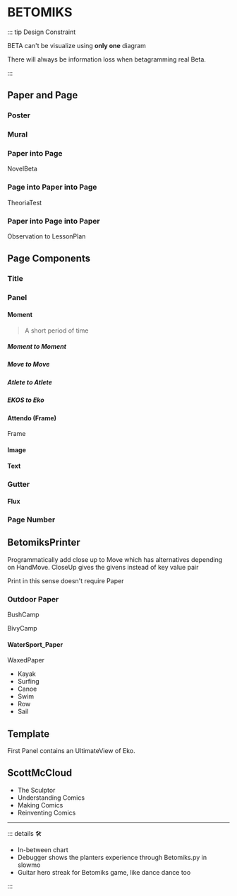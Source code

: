 # BETOMIKS

::: tip Design Constraint

BETA can't be visualize using **only one** diagram

There will always be information loss when betagramming real Beta.

:::

## Paper and Page

### Poster

### Mural

### Paper into Page

NovelBeta

### Page into Paper into Page

TheoriaTest

### Paper into Page into Paper

Observation to LessonPlan

## Page Components

### Title

### Panel

#### Moment

> A short period of time

##### Moment to Moment

##### Move to Move

##### Atlete to Atlete

##### EKOS to Eko

#### Attendo (Frame)

Frame

#### Image

#### Text

### Gutter

#### Flux

### Page Number

## BetomiksPrinter

Programmatically add close up to Move which has alternatives depending on HandMove. CloseUp gives the givens instead of key value pair

Print in this sense doesn't require Paper

### Outdoor Paper

BushCamp

BivyCamp

#### WaterSport_Paper

WaxedPaper

- Kayak
- Surfing
- Canoe
- Swim
- Row
- Sail

## Template

First Panel contains an UltimateView of Eko.

## ScottMcCloud

- The Sculptor
- Understanding Comics
- Making Comics
- Reinventing Comics

---

<!-- =================================================== -->
<!-- =================================================== -->
<!-- =================================================== -->
<!-- =================================================== -->
<!-- =================================================== -->
::: details 🛠

- In-between chart
- Debugger shows the planters experience through Betomiks.py in slowmo
- Guitar hero streak for Betomiks game, like dance dance too

:::